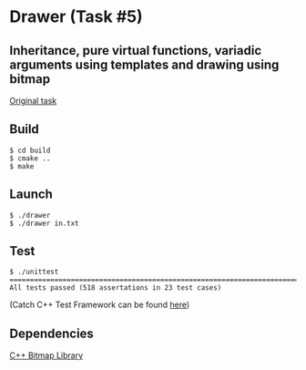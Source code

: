 # Drawer (Task #5)
## Inheritance, pure virtual functions, variadic arguments using templates and drawing using bitmap
[Original task](https://avoronkov.gitlab.io/oop/2018.cpp/task5/)
## Build
```
$ cd build
$ cmake ..
$ make
```

## Launch
```
$ ./drawer
$ ./drawer in.txt
```
## Test

```
$ ./unittest
===============================================================================
All tests passed (518 assertations in 23 test cases)
```

(Catch C++ Test Framework can be found [here](https://github.com/philsquared/Catch))

## Dependencies

[C++ Bitmap Library](https://github.com/ArashPartow/bitmap)

